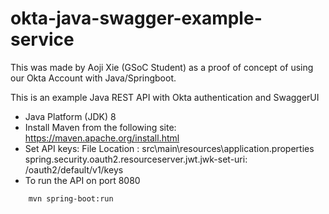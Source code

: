 # okta-java-swagger-example-service
This was made by Aoji Xie (GSoC Student) as a proof of concept of using our Okta Account with Java/Springboot. 

This is an example Java REST API with Okta authentication and SwaggerUI

- Java Platform (JDK) 8
- Install Maven from the following site:
        https://maven.apache.org/install.html
- Set API keys: File Location : src\main\resources\application.properties
        spring.security.oauth2.resourceserver.jwt.jwk-set-uri: <PLACE OKTA ISSUER URL HERE FROM OKTA CONSOLE>/oauth2/default/v1/keys
- To run the API on port 8080
```sh
    mvn spring-boot:run 
```
